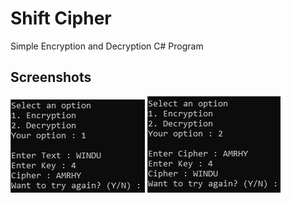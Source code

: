 # Shift Cipher
Simple Encryption and Decryption C# Program

## Screenshots
![](Encrypt.PNG)
![](Decrypt.PNG)

